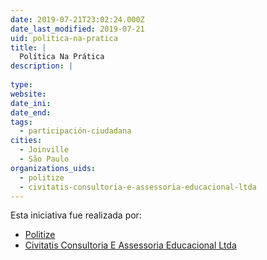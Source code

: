 ```yaml
---
date: 2019-07-21T23:02:24.000Z
date_last_modified: 2019-07-21
uid: politica-na-pratica
title: |
  Política Na Prática
description: |
  
type: 
website: 
date_ini: 
date_end: 
tags:
  - participación-ciudadana
cities: 
  - Joinville
  - São Paulo
organizations_uids:
  - politize
  - civitatis-consultoria-e-assessoria-educacional-ltda
---
```


Esta iniciativa fue realizada por:

- [Politize](/organizaciones/politize)
- [Civitatis Consultoria E Assessoria Educacional Ltda](/organizaciones/civitatis-consultoria-e-assessoria-educacional-ltda)
